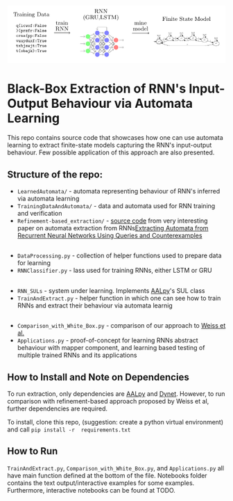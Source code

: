 ![High Level Method](high_level_process.png)
# Black-Box Extraction of RNN's Input-Output Behaviour via Automata Learning

This repo contains source code that showcases how one can use automata learning to extract finite-state models capturing the RNN's input-output behaviour.
Few possible application of this approach are also presented.

## Structure of the repo:
- `LearnedAutomata/` - automata representing behaviour of RNN's inferred via automata learning
- `TrainingDataAndAutomata/` - data and automata used for RNN training and verification 
- `Refinement-based_extraction/` - [source code]((https://github.com/tech-srl/lstar_extraction)) from very interesting paper on automata extraction from RNNs[Extracting Automata from Recurrent Neural Networks Using Queries and Counterexamples](http://proceedings.mlr.press/v80/weiss18a/weiss18a.pdf)
##
- `DataProcessing.py` - collection of helper functions used to prepare data for learning
- `RNNClassifier.py` - lass used for training RNNs, either LSTM or GRU
##
- `RNN_SULs` - system under learning. Implements [AALpy](https://github.com/DES-Lab/AALpy)'s SUL class
- `TrainAndExtract.py` - helper function in which one can see how to train RNNs and extract their behaviour via automata learnig
##
- `Comparison_with_White_Box.py` - comparison of our approach to [Weiss et al.](https://github.com/tech-srl/lstar_extraction)
- `Applications.py` - proof-of-concept for learning RNNs abstract behaviour with mapper component, and learning based testing of multiple trained RNNs and its applications

## How to Install and Note on Dependencies

To run extraction, only dependencies are [AALpy](https://github.com/DES-Lab/AALpy) and [Dynet](https://dynet.readthedocs.io/en/latest/).
However, to run comparison with refinement-based approach proposed by Weiss et al, further dependencies are required.

To install, clone this repo, (suggestion: create a python virtual environment) and call
``
pip install -r  requirements.txt
``

## How to Run

`TrainAndExtract.py`, `Comparison_with_White_Box.py`, and `Applications.py` all have  main function defined at the bottom of the file.
Notebooks folder contains the text output/interactive examples for some examples.
Furthermore, interactive notebooks can be found at TODO.
